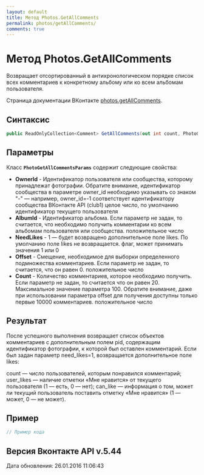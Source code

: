 ```yaml
---
layout: default
title: Метод Photos.GetAllComments
permalink: photos/getAllComments/
comments: true
---
```

# Метод Photos.GetAllComments
Возвращает отсортированный в антихронологическом порядке список всех комментариев к конкретному альбому или ко всем альбомам пользователя.

Страница документации ВКонтакте [photos.getAllComments](https://vk.com/dev/photos.getAllComments).

## Синтаксис
``` csharp
public ReadOnlyCollection<Comment> GetAllComments(out int count, PhotoGetAllCommentsParams @params)
```

## Параметры
Класс **`PhotoGetAllCommentsParams`** содержит следующие свойства:

+ **OwnerId** - Идентификатор пользователя или сообщества, которому принадлежат фотографии. Обратите внимание, идентификатор сообщества в параметре owner_id необходимо указывать со знаком "-" — например, owner_id=-1 соответствует идентификатору сообщества ВКонтакте API (club1)  целое число, по умолчанию идентификатор текущего пользователя
+ **AlbumId** - Идентификатор альбома. Если параметр не задан, то считается, что необходимо получить комментарии ко всем альбомам пользователя или сообщества. положительное число
+ **NeedLikes** - 1 — будет возвращено дополнительное поле likes. По умолчанию поле likes не возвращается. флаг, может принимать значения 1 или 0
+ **Offset** - Смещение, необходимое для выборки определенного подмножества комментариев. Если параметр не задан, то считается, что он равен 0. положительное число
+ **Count** - Количество комментариев, которое необходимо получить. Если параметр не задан, то считается что он равен 20. Максимальное значение параметра 100.  Обратите внимание, даже при использовании параметра offset для получения доступны только первые 10000 комментариев. положительное число

## Результат
После успешного выполнения возвращает список объектов комментариев с дополнительным полем pid, содержащим идентификатор фотографии, к которой был оставлен комментарий. 
Если был задан параметр need_likes=1, возвращается дополнительное поле likes: 

count — число пользователей, которым понравился комментарий; 
user_likes — наличие отметки «Мне нравится» от текущего пользователя 
(1 — есть, 0 — нет); 
can_like — информация о том, может ли текущий пользователь поставить отметку «Мне нравится» 
(1 — может, 0 — не может).

## Пример
``` csharp
// Пример кода
```

## Версия Вконтакте API v.5.44
Дата обновления: 26.01.2016 11:06:43
